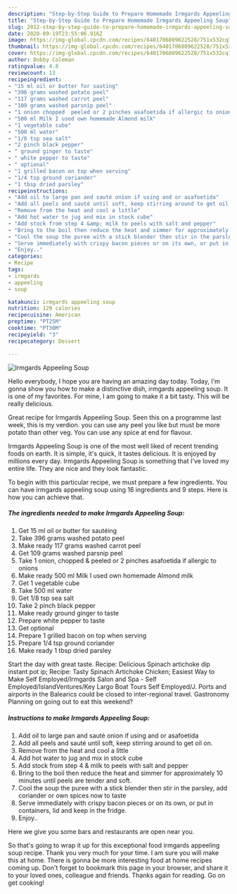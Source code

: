 ```yaml
---
description: "Step-by-Step Guide to Prepare Homemade Irmgards Appeeling Soup"
title: "Step-by-Step Guide to Prepare Homemade Irmgards Appeeling Soup"
slug: 2012-step-by-step-guide-to-prepare-homemade-irmgards-appeeling-soup
date: 2020-09-19T23:55:06.916Z
image: https://img-global.cpcdn.com/recipes/6401706809622528/751x532cq70/irmgards-appeeling-soup-recipe-main-photo.jpg
thumbnail: https://img-global.cpcdn.com/recipes/6401706809622528/751x532cq70/irmgards-appeeling-soup-recipe-main-photo.jpg
cover: https://img-global.cpcdn.com/recipes/6401706809622528/751x532cq70/irmgards-appeeling-soup-recipe-main-photo.jpg
author: Bobby Coleman
ratingvalue: 4.8
reviewcount: 13
recipeingredient:
- "15 ml oil or butter for sauting"
- "396 grams washed potato peel"
- "117 grams washed carrot peel"
- "109 grams washed parsnip peel"
- "1 onion chopped  peeled or 2 pinches asafoetida if allergic to onions"
- "500 ml Milk I used own homemade Almond milk"
- "1 vegetable cube"
- "500 ml water"
- "1/8 tsp sea salt"
- "2 pinch black pepper"
- " ground ginger to taste"
- " white pepper to taste"
- " optional"
- "1 grilled bacon on top when serving"
- "1/4 tsp ground coriander"
- "1 tbsp dried parsley"
recipeinstructions:
- "Add oil to large pan and sauté onion if using and or asafoetida"
- "Add all peels and sauté until soft, keep stirring around to get oil on."
- "Remove from the heat and cool a little"
- "Add hot water to jug and mix in stock cube"
- "Add stock from step 4 &amp; milk to peels with salt and pepper"
- "Bring to the boil then reduce the heat and simmer for approximately 10 minutes until peels are tender and soft."
- "Cool the soup the puree with a stick blender then stir in the parsley, add coriander or own spices now to taste"
- "Serve immediately with crispy bacon pieces or on its own, or put in containers, lid and keep in the fridge."
- "Enjoy.."
categories:
- Recipe
tags:
- irmgards
- appeeling
- soup

katakunci: irmgards appeeling soup 
nutrition: 129 calories
recipecuisine: American
preptime: "PT25M"
cooktime: "PT30M"
recipeyield: "3"
recipecategory: Dessert

---
```



![Irmgards Appeeling Soup](https://img-global.cpcdn.com/recipes/6401706809622528/751x532cq70/irmgards-appeeling-soup-recipe-main-photo.jpg)

Hello everybody, I hope you are having an amazing day today. Today, I'm gonna show you how to make a distinctive dish, irmgards appeeling soup. It is one of my favorites. For mine, I am going to make it a bit tasty. This will be really delicious.

Great recipe for Irmgards Appeeling Soup. Seen this on a programme last week, this is my verdion. you can use any peel you like but must be more potato than other veg. You can use any spice at end for flavour.

Irmgards Appeeling Soup is one of the most well liked of recent trending foods on earth. It is simple, it's quick, it tastes delicious. It is enjoyed by millions every day. Irmgards Appeeling Soup is something that I've loved my entire life. They are nice and they look fantastic.


To begin with this particular recipe, we must prepare a few ingredients. You can have irmgards appeeling soup using 16 ingredients and 9 steps. Here is how you can achieve that.

<!--inarticleads1-->

##### The ingredients needed to make Irmgards Appeeling Soup:

1. Get 15 ml oil or butter for sautéing
1. Take 396 grams washed potato peel
1. Make ready 117 grams washed carrot peel
1. Get 109 grams washed parsnip peel
1. Take 1 onion, chopped &amp; peeled or 2 pinches asafoetida if allergic to onions
1. Make ready 500 ml Milk I used own homemade Almond milk
1. Get 1 vegetable cube
1. Take 500 ml water
1. Get 1/8 tsp sea salt
1. Take 2 pinch black pepper
1. Make ready  ground ginger to taste
1. Prepare  white pepper to taste
1. Get  optional
1. Prepare 1 grilled bacon on top when serving
1. Prepare 1/4 tsp ground coriander
1. Make ready 1 tbsp dried parsley


Start the day with great taste. Recipe: Delicious Spinach artichoke dip instant pot ip; Recipe: Tasty Spinach Artichoke Chicken; Easiest Way to Make Self Employed/Irmgards Salon and Spa - Self Employed/IslandVentures/Key Largo Boat Tours Self Employed/J. Ports and airports in the Balearics could be closed to inter-regional travel. Gastronomy Planning on going out to eat this weekend? 

<!--inarticleads2-->

##### Instructions to make Irmgards Appeeling Soup:

1. Add oil to large pan and sauté onion if using and or asafoetida
1. Add all peels and sauté until soft, keep stirring around to get oil on.
1. Remove from the heat and cool a little
1. Add hot water to jug and mix in stock cube
1. Add stock from step 4 &amp; milk to peels with salt and pepper
1. Bring to the boil then reduce the heat and simmer for approximately 10 minutes until peels are tender and soft.
1. Cool the soup the puree with a stick blender then stir in the parsley, add coriander or own spices now to taste
1. Serve immediately with crispy bacon pieces or on its own, or put in containers, lid and keep in the fridge.
1. Enjoy..


Here we give you some bars and restaurants are open near you. 

So that's going to wrap it up for this exceptional food irmgards appeeling soup recipe. Thank you very much for your time. I am sure you will make this at home. There is gonna be more interesting food at home recipes coming up. Don't forget to bookmark this page in your browser, and share it to your loved ones, colleague and friends. Thanks again for reading. Go on get cooking!
